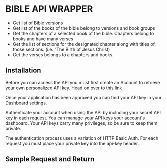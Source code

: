 # BIBLE API WRAPPER

* Get list of Bible versions
* Get list of the books of the bible belong to versions and book groups
* Get the chapters of a selected book of the bible. Chapters belong to books and have many verses
* Get the list of sections for the designated chapter along with titles of those sections. (i.e. “The Birth of Jesus Christ)
* Get the verses belongs to a chapters and books.

## Installation

Before you can access the API you must first create an Account to retrieve your own personalized API key. Head on over to this [link](https://scripture.api.bible/signup)

Once your application has been approved you can find your API key in your [Dashboard](https://scripture.api.bible/admin/applications) settings.

Authenticate your account when using the API by including your secret API key in each request. You can manage your API keys your account's dashboard. Your API keys carry many privileges, so be sure to keep them private.

The authentication process uses a variation of HTTP Basic Auth. For each request you must place your private key into the api-key header.

## Sample Request and Return
